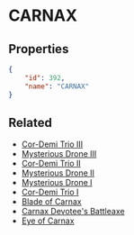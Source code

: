 # CARNAX

<no description available>

## Properties

```json
{
    "id": 392,
    "name": "CARNAX"
}
```

## Related

- [Cor-Demi Trio III](../items/21544-cor-demi-trio-iii.md)
- [Mysterious Drone III](../items/21547-mysterious-drone-iii.md)
- [Cor-Demi Trio II](../items/21543-cor-demi-trio-ii.md)
- [Mysterious Drone II](../items/21546-mysterious-drone-ii.md)
- [Mysterious Drone I](../items/21545-mysterious-drone-i.md)
- [Cor-Demi Trio I](../items/21542-cor-demi-trio-i.md)
- [Blade of Carnax](../items/21541-blade-of-carnax.md)
- [Carnax Devotee's Battleaxe](../items/21540-carnax-devotee-s-battleaxe.md)
- [Eye of Carnax](../items/21536-eye-of-carnax.md)

